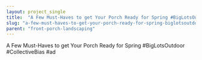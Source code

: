 ```yaml
---
layout: project_single
title:  "A Few Must-Haves to get Your Porch Ready for Spring #‎BigLotsOutdoor‬ ‪#‎CollectiveBias‬ #ad"
slug: "a-few-must-haves-to-get-your-porch-ready-for-spring-biglotsoutdoor-collectivebias-ad"
parent: "front-porch-landscaping"
---
```

A Few Must-Haves to get Your Porch Ready for Spring #‎BigLotsOutdoor‬ ‪#‎CollectiveBias‬ #ad